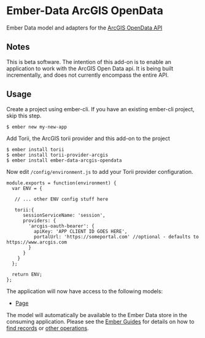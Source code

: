 # Ember-Data ArcGIS OpenData

Ember Data model and adapters for the [ArcGIS OpenData API](https://opendata.arcgis.com/api/v2)

## Notes
This is beta software. The intention of this add-on is to enable an application to work with the ArcGIS Open Data api. It is being built incrementally, and does not currently encompass the entire API.

## Usage

Create a project using ember-cli. If you have an existing ember-cli project, skip this step.

```
$ ember new my-new-app
```

Add Torii, the ArcGIS torii provider and this add-on to the project

```
$ ember install torii
$ ember install torii-provider-arcgis
$ ember install ember-data-arcgis-opendata
```

Now edit `/config/environment.js` to add your Torii provider configuration.

```
module.exports = function(environment) {
  var ENV = {

   // ... other ENV config stuff here

   torii:{
      sessionServiceName: 'session',
      providers: {
        'arcgis-oauth-bearer': {
          apiKey: 'APP CLIENT ID GOES HERE',
          portalUrl: 'https://someportal.com' //optional - defaults to https://www.arcgis.com
        }
      }
    }
  };

  return ENV;
};
```

The application will now have access to the following models:

- [Page](https://github.com/ArcGIS/ember-data-arcgis-opendata/blob/master/addon/models/page.js)

The model will automatically be available to the Ember Data store in the consuming application. Please see the [Ember Guides](https://guides.emberjs.com/v2.4.0/models/) for details on how to [find records](https://guides.emberjs.com/v2.4.0/models/finding-records/) or [other operations](https://guides.emberjs.com/v2.4.0/models/creating-updating-and-deleting-records/).
